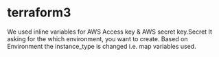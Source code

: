 # terraform3

We used inline variables for AWS Access key & AWS secret key.Secret
It asking for the which environment, you want to create.
Based on Environment the instance_type is changed i.e. map variables used.
